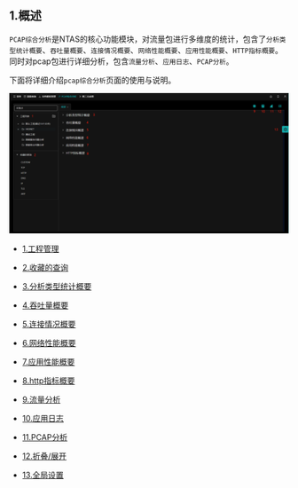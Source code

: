 ## 1.概述

`PCAP综合分析`是NTAS的核心功能模块，对流量包进行多维度的统计，包含了`分析类型统计概要`、`吞吐量概要`、`连接情况概要`、`网络性能概要`、`应用性能概要`、`HTTP指标概要`。同时对pcap包进行详细分析，包含`流量分析`、`应用日志`、`PCAP分析`。

下面将详细介绍`pcap综合分析`页面的使用与说明。

![image-20230728153428482](./img/01-pcap综合分析首页.png)



- [1.工程管理](/zh-cn/analysis/project)

- [2.收藏的查询](/zh-cn/analysis/query)

- [3.分析类型统计概要](zh-cn/analysis/statInfo) 

- [4.吞吐量概要](zh-cn/analysis/throughput) 

- [5.连接情况概要](zh-cn/analysis/connection) 

- [6.网络性能概要](zh-cn/analysis/net) 

- [7.应用性能概要](zh-cn/analysis/appInfo) 

- [8.http指标概要](zh-cn/analysis/http) 

- [9.流量分析](zh-cn/analysis/flow) 

- [10.应用日志](zh-cn/analysis/appLog) 

- [11.PCAP分析](zh-cn/analysis/pcap) 

- [12.折叠/展开](zh-cn/analysis/window) 

- [13.全局设置](zh-cn/analysis/setting) 
